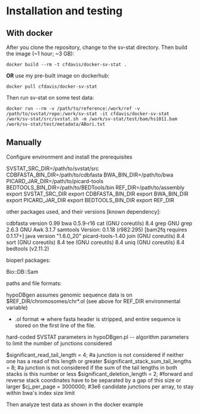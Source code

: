 # Installation and testing

## With docker

After you clone the repository, change to the sv-stat directory. Then build the image (~1 hour; ~3 GB):
```
docker build --rm -t cfdavis/docker-sv-stat .
```

**OR** use my pre-built image on dockerhub:
```
docker pull cfdavis/docker-sv-stat
```

Then run sv-stat on some test data:
```
docker run --rm -v /path/to/reference:/work/ref -v /path/to/svstat/repo:/work/sv-stat -it cfdavis/docker-sv-stat /work/sv-stat/src/svstat.sh -m /work/sv-stat/test/bam/hs1011.bam /work/sv-stat/test/metadata/ABori.txt
```

## Manually

Configure environment and install the prerequisites

SVSTAT_SRC_DIR=/path/to/svstat/src
CDBFASTA_BIN_DIR=/path/to/cdbfasta
BWA_BIN_DIR=/path/to/bwa
PICARD_JAR_DIR=/path/to/picard-tools
BEDTOOLS_BIN_DIR=/path/to/BEDTools/bin
REF_DIR=/path/to/assembly
export SVSTAT_SRC_DIR
export CDBFASTA_BIN_DIR
export BWA_BIN_DIR
export PICARD_JAR_DIR
export BEDTOOLS_BIN_DIR
export REF_DIR

other packages used, and their versions [known dependency]:

cdbfasta version 0.99
bwa 0.5.9-r16
cat (GNU coreutils) 8.4
grep GNU grep 2.6.3
GNU Awk 3.1.7
samtools Version: 0.1.18 (r982:295) [bam2fq requires 0.1.17+]
java version "1.6.0_20"
picard-tools-1.40
join (GNU coreutils) 8.4
sort (GNU coreutils) 8.4
tee (GNU coreutils) 8.4
uniq (GNU coreutils) 8.4
bedtools (v2.11.2)

bioperl packages:

Bio::DB::Sam

paths and file formats:

hypoDBgen assumes genomic sequence data is on $REF_DIR/chromosomes/chr*.ol (see above for REF_DIR environmental variable)
- .ol format => where fasta header is stripped, and entire sequence is stored on the first line of the file.

hard-coded SVSTAT parameters in hypoDBgen.pl -- algorithm parameters to limit the number of junctions considered

$significant_read_tail_length = 4;      #a junction is not considered if neither one has a read of this length or greater
$significant_stack_sum_tail_lengths = 8;        #a junction is not considered if the sum of the tail lengths in both stacks is this number or less
$significant_deletion_length = 2;       #forward and reverse stack coordinates have to be separated by a gap of this size or larger
$cj_per_page = 3000000; #3e6 candidate junctions per array, to stay within bwa's index size limit

Then analyze test data as shown in the docker example
